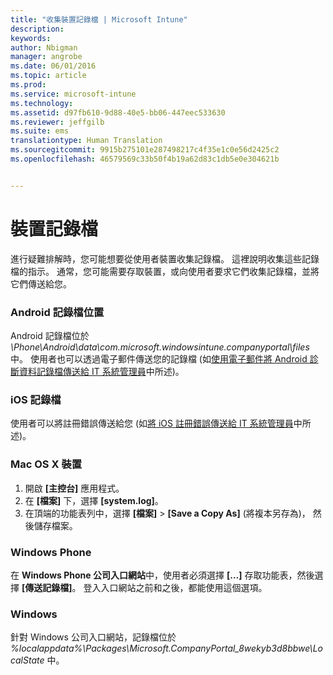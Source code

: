 ```yaml
---
title: "收集裝置記錄檔 | Microsoft Intune"
description: 
keywords: 
author: Nbigman
manager: angrobe
ms.date: 06/01/2016
ms.topic: article
ms.prod: 
ms.service: microsoft-intune
ms.technology: 
ms.assetid: d97fb610-9d88-40e5-bb06-447eec533630
ms.reviewer: jeffgilb
ms.suite: ems
translationtype: Human Translation
ms.sourcegitcommit: 9915b275101e287498217c4f35e1c0e56d2425c2
ms.openlocfilehash: 46579569c33b50f4b19a62d83c1db5e0e304621b


---
```


# 裝置記錄檔

進行疑難排解時，您可能想要從使用者裝置收集記錄檔。 這裡說明收集這些記錄檔的指示。 通常，您可能需要存取裝置，或向使用者要求它們收集記錄檔，並將它們傳送給您。

### Android 記錄檔位置
Android 記錄檔位於 *<Android Device>\Phone\Android\data\com.microsoft.windowsintune.companyportal\files* 中。 使用者也可以透過電子郵件傳送您的記錄檔 (如[使用電子郵件將 Android 診斷資料記錄檔傳送給 IT 系統管理員](/intune/enduser/send-diagnostic-data-logs-to-your-it-administrator-using-email-android)中所述)。

### iOS 記錄檔

使用者可以將註冊錯誤傳送給您 (如[將 iOS 註冊錯誤傳送給 IT 系統管理員](/intune/enduser/send-errors-to-your-it-admin-ios)中所述)。

### Mac OS X 裝置

1. 開啟 **[主控台]** 應用程式。
2. 在 **[檔案]** 下，選擇 **[system.log]**。
3. 在頂端的功能表列中，選擇 **[檔案]** > **[Save a Copy As]** (將複本另存為)， 然後儲存檔案。

### Windows Phone

在 **Windows Phone 公司入口網站**中，使用者必須選擇 **[…]** 存取功能表，然後選擇 **[傳送記錄檔]**。 登入入口網站之前和之後，都能使用這個選項。

### Windows

針對 Windows 公司入口網站，記錄檔位於 *%localappdata%\Packages\Microsoft.CompanyPortal_8wekyb3d8bbwe\LocalState* 中。



<!--HONumber=Jul16_HO4-->


